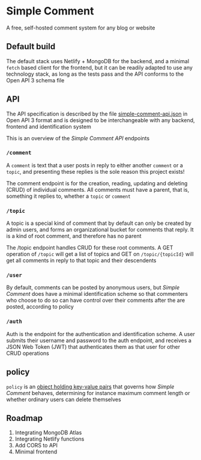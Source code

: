 # Simple Comment

A free, self-hosted comment system for any blog or website

## Default build

The default stack uses Netlify + MongoDB for the backend, and a minimal `fetch` based client for the frontend, but it can be readily adapted to use any technology stack, as long as the tests pass and the API conforms to the Open API 3 schema file

## API

The API specification is described by the file [simple-comment-api.json](./src/schema/simple-comment-api.json) in Open API 3 format and is designed to be interchangeable with any backend, frontend and identification system

This is an overview of the *Simple Comment API* endpoints

### `/comment`

A `comment` is text that a user posts in reply to either another `comment` or a `topic`, and presenting these replies is the sole reason this project exists!

The comment endpoint is for the creation, reading, updating and deleting (CRUD) of individual comments. All comments must have a parent, that is, something it replies to, whether a `topic` or `comment`

### `/topic`

A topic is a special kind of comment that by default can only be created by admin users, and forms an organizational bucket for comments that reply. It is a kind of root comment, and therefore has no parent

The /topic endpoint handles CRUD for these root comments. A GET operation of `/topic` will get a list of topics and GET on `/topic/{topicId}` will get all comments in reply to that topic and their descendents

### `/user`

By default, comments can be posted by anonymous users, but *Simple Comment* does have a minimal identification scheme so that commenters who choose to do so can have control over their comments after the are posted, according to policy

### `/auth`

Auth is the endpoint for the authentication and identification scheme. A user submits their username and password to the auth endpoint, and receives a JSON Web Token (JWT) that authenticates them as that user for other CRUD operations

## policy

`policy` is an [object holding key-value pairs](./src/policy.ts) that governs how *Simple Comment* behaves, determining for instance maximum comment length or whether ordinary users can delete themselves

## Roadmap

1. Integrating MongoDB Atlas
1. Integrating Netlify functions
1. Add CORS to API
1. Minimal frontend
